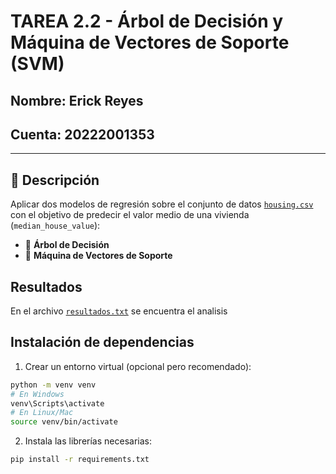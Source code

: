 # TAREA 2.2 - Árbol de Decisión y Máquina de Vectores de Soporte (SVM)

## **Nombre:** Erick Reyes  
## **Cuenta:** 20222001353 

---

## 📘 Descripción

Aplicar dos modelos de regresión sobre el conjunto de datos [`housing.csv`](housing.csv) con el objetivo de predecir el valor medio de una vivienda (`median_house_value`):

- 🌳 **Árbol de Decisión**
- 🤖 **Máquina de Vectores de Soporte**

## Resultados

En el archivo  [`resultados.txt`](resultados.txt) se encuentra el analisis


## Instalación de dependencias
1. Crear un entorno virtual (opcional pero recomendado):

```bash
python -m venv venv
# En Windows
venv\Scripts\activate
# En Linux/Mac
source venv/bin/activate
```

2. Instala las librerías necesarias:

```bash
pip install -r requirements.txt
```